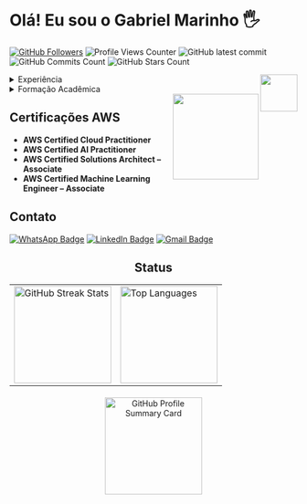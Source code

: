 # Olá! Eu sou o Gabriel Marinho 🖐️
[![GitHub Followers](https://img.shields.io/github/followers/GabrielFMarinho.svg?style=social&label=Follow&maxAge=2592000)](https://github.com/GabrielFMarinho?tab=followers)
![Profile Views Counter](https://komarev.com/ghpvc/?username=GabrielFMarinho)
![GitHub latest commit](https://badgen.net/github/last-commit/GabrielFMarinho/GabrielFMarinho/?icon=github&color=red)
![GitHub Commits Count](https://badgen.net/github/commits/GabrielFMarinho/GabrielFMarinho/?icon=github&color=green)
![GitHub Stars Count](https://badgen.net/github/stars/GabrielFMarinho/GabrielFMarinho/?icon=github&color=yellow)

   <img src="https://miro.medium.com/v2/resize:fit:342/1*rpYyNZvqfFej0FgWEW5p9Q.png" min-width="65px" max-width="65px" width="65px" align="right">  
 <details>
    <summary>Experiência</summary>
    
- **Desenvolvedor de Software** na Cubos Academy (jul 2023 - dez 2023)
  - Desenvolvimento Back-end (![Javascript Icon](https://img.icons8.com/color/16/000000/javascript--v1.png) Javascript, ![Node.js Icon](https://img.icons8.com/color/16/000000/nodejs.png) Node.js e pacotes npm)
  - Desenvolvimento de APIs Rest
  - Experiência com projeção de banco de dados utilizando ![SQL Icon](https://img.icons8.com/color/16/000000/sql.png) SQL
  - Experiência com ![Git Icon](https://img.icons8.com/color/16/000000/git.png) Git e ![GitHub Icon](https://img.icons8.com/color/16/000000/github.png) Git Hub
  - Experiência com metodologias ágeis
    
  </details>

 <details>
    <summary>Formação Acadêmica</summary>
    
- **Bacharelado em Engenharia de Software** na Estácio (set 2022 - set 2026)
  - Cubos Academy Desenvolvedor de Software Back-end jun de 2023 - nov de 2023
  - Escola da Nuvem Curso de Formação Computação em Nuvem, AWS Fundamentos set de 2023 - dez de 2023
        
  </details>


   <img src="https://images.credly.com/images/00634f82-b07f-4bbd-a6bb-53de397fc3a6/twitter_thumb_201604_image.png" min-width="150px" max-width="150px" width="150px" align="right">
## Certificações AWS

- **AWS Certified Cloud Practitioner**
- **AWS Certified AI Practitioner**
- **AWS Certified Solutions Architect – Associate**
- **AWS Certified Machine Learning Engineer – Associate**

## Contato

[![WhatsApp Badge](https://img.shields.io/badge/WhatsApp-25D366?style=for-the-badge&logo=whatsapp&logoColor=white)](https://wa.me/5532984681942)
[![LinkedIn Badge](https://img.shields.io/badge/LinkedIn-0077B5?style=for-the-badge&logo=linkedin&logoColor=white)](https://www.linkedin.com/in/gabriel-marinho95/)
[![Gmail Badge](https://img.shields.io/badge/Gmail-D14836?style=for-the-badge&logo=gmail&logoColor=white)](mailto:gabriel18marinho@gmail.com)

<div style="text-align: center;">

  <h2> Status</h2>

  <table style="margin: 0 auto;" align="center">
    <tr>
      <td>
        <img height="170px" src="https://github-readme-streak-stats.herokuapp.com/?user=GabrielFMarinho&theme=react&hide_border=false" alt="GitHub Streak Stats"/>
      </td>
      <td>
        <img height="170px" src="https://github-readme-stats.vercel.app/api/top-langs/?username=GabrielFMarinho&layout=compact&theme=react&count_private=true" alt="Top Languages"/>
      </td>
    </tr>
  </table>

</div>
  <div style="margin: 20px auto; text-align: center; display: flex; justify-content: center;">
    <a href="https://github.com/GabrielFMarinho">
      <img height="170px" src="https://github-profile-summary-cards.vercel.app/api/cards/profile-details?username=GabrielFMarinho&theme=nord_dark" alt="GitHub Profile Summary Card"/>
    </a>
  </div>
